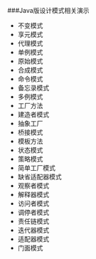 ###Java版设计模式相关演示
* 不变模式
* 享元模式
* 代理模式
* 单例模式
* 原始模式
* 合成模式
* 命令模式
* 备忘录模式
* 多例模式
* 工厂方法
* 建造者模式
* 抽象工厂
* 桥接模式
* 模板方法
* 状态模式
* 策略模式
* 简单工厂模式
* 缺省适配器模式
* 观察者模式
* 解释器模式
* 访问者模式
* 调停者模式
* 责任链模式
* 迭代器模式
* 适配器模式
* 门面模式